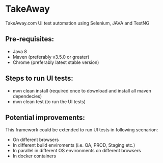 # TakeAway
TakeAway.com UI test automation using Selenium, JAVA and TestNG

## Pre-requisites:
- Java 8
- Maven (preferably v3.5.0 or greater)
- Chrome (preferably latest stable version)

## Steps to run UI tests:
- mvn clean install (required once to download and install all maven dependecies)
- mvn clean test (to run the UI tests)

## Potential improvements:
This framework could be extended to run UI tests in following scenarion:
- On different browsers
- In different build enviroments (i.e. QA, PROD, Staging etc.)
- In parallel in different OS environments on different browsers
- In docker containers
